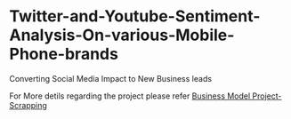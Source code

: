 # Twitter-and-Youtube-Sentiment-Analysis-On-various-Mobile-Phone-brands
Converting Social Media Impact to New Business leads

For More detils regarding the project please refer [Business Model Project-Scrapping](https://drive.google.com/file/d/1z6Dcxc-yF1n16udGmO5hwrieonduoBgE/view?usp=sharing)
